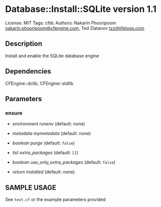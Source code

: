 # Database::Install::SQLite version 1.1

License: MIT
Tags: cfdc
Authors: Nakarin Phooripoom <nakarin.phooripoom@cfengine.com>, Ted Zlatanov <tzz@lifelogs.com>

## Description
Install and enable the SQLite database engine

## Dependencies
CFEngine::dclib, CFEngine::stdlib

## Parameters
### ensure
* _environment_ *runenv* (default: none)

* _metadata_ *mymetadata* (default: none)

* _boolean_ *purge* (default: `false`)

* _list_ *extra_packages* (default: `[]`)

* _boolean_ *use_only_extra_packages* (default: `false`)

* _return_ *installed* (default: none)


## SAMPLE USAGE
See `test.cf` or the example parameters provided

